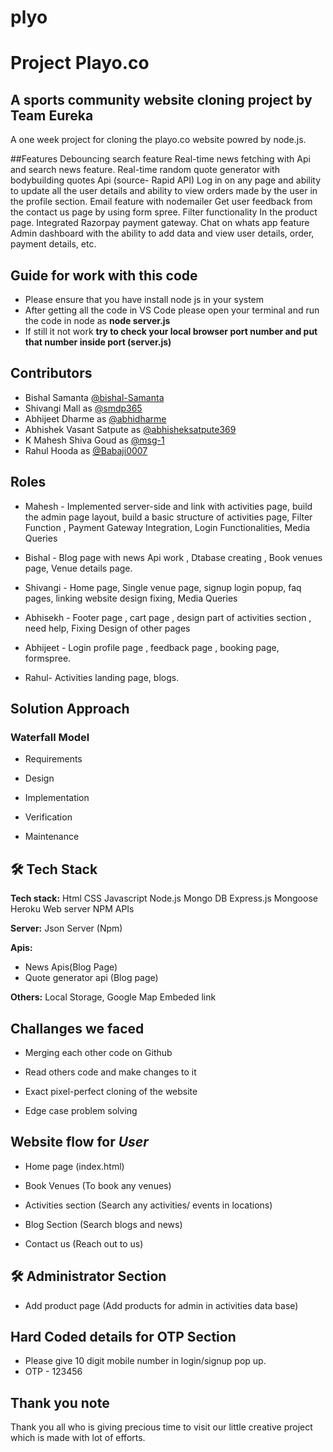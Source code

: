 # plyo
# **Project Playo.co**

## A sports community website cloning project by **Team Eureka**

A one week project for cloning the playo.co website powred by node.js.

##Features
Debouncing search feature
Real-time news fetching with Api and search news feature.
Real-time random quote generator with bodybuilding quotes Api (source- Rapid API)
Log in on any page and ability to update all the user details and ability to view orders made by the user in the profile section.
Email feature with nodemailer
Get user feedback from the contact us page by using form spree.
Filter functionality In the product page.
Integrated Razorpay payment gateway.
Chat on whats app feature
Admin dashboard with the ability to add data and view user details, order, payment details, etc.


## Guide for work with this code 
- Please ensure that you have install node js in your system 
- After getting all the code in VS Code please open your terminal and run the code in node as **node server.js**
- If still it not work **try to check your local browser port number and put that number inside port (server.js)** 

## Contributors

- Bishal Samanta [@bishal-Samanta](https://github.com/bishal-Samanta/)
- Shivangi Mall as [@smdp365](https://github.com/smdp365)
- Abhijeet Dharme as [@abhidharme](https://github.com/abhidharme)
- Abhishek Vasant Satpute as [@abhisheksatpute369](https://github.com/abhisheksatpute369)
- K Mahesh Shiva Goud as [@msg-1](https://github.com/msg-1)
- Rahul Hooda as [@Babaji0007](https://github.com/Babaji0007) 

## Roles
- Mahesh - Implemented server-side and link with activities page, build the admin page layout, build a basic structure of activities page, Filter Function , Payment Gateway Integration, Login Functionalities, Media Queries
- Bishal - Blog page with news Api work , Dtabase creating , Book venues page, Venue details page.
- Shivangi - Home page, Single venue page, signup login popup, faq pages, linking website design fixing, Media Queries
- Abhisekh - Footer page , cart page , design part of activities section , need help, Fixing Design of other pages  

- Abhijeet - Login profile page , feedback page , booking page, formspree. 
- Rahul- Activities landing page, blogs.

## Solution Approach

### Waterfall Model

- Requirements

- Design

- Implementation

- Verification

- Maintenance

## 🛠 Tech Stack

**Tech stack:** Html
CSS
Javascript
Node.js
Mongo DB
Express.js
Mongoose
Heroku Web server
NPM
APIs

**Server:** Json Server (Npm)

**Apis:**
- News Apis(Blog Page)
- Quote generator api (Blog page)


**Others:** Local Storage, Google Map Embeded link 

## Challanges we faced

- Merging each other code on Github

- Read others code and make changes to it

- Exact pixel-perfect cloning of the website

- Edge case problem solving

## Website flow for **_User_**

- Home page (index.html)

- Book Venues (To book any venues)

- Activities section (Search any activities/ events in locations)

- Blog Section (Search blogs and news)

- Contact us (Reach out to us)


## 🛠 **Administrator Section**

- Add product page (Add products for admin in activities data base)



## Hard Coded details for OTP Section

- Please give 10 digit mobile number in login/signup pop up.
- OTP - 123456



## Thank you note

Thank you all who is giving precious time to visit our little creative project which is made with lot of efforts.
